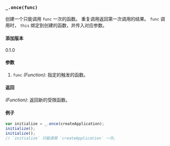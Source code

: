 ### `_.once(func)`[​](#_oncefunc "_oncefunc的直接链接")

创建一个只能调用 `func` 一次的函数。 重复调用返回第一次调用的结果。 `func` 调用时， `this` 绑定到创建的函数，并传入对应参数。

#### 添加版本

0.1.0

#### 参数

1.  `func` _(Function)_: 指定的触发的函数。

#### 返回

_(Function)_: 返回新的受限函数。

#### 例子

```js
var initialize = _.once(createApplication);
initialize();
initialize();
// `initialize` 只能调用 `createApplication` 一次。

```